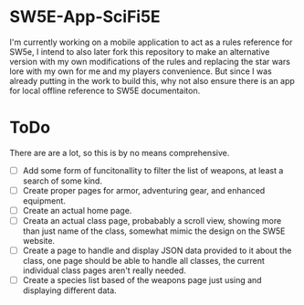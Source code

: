 # SW5E-App-SciFi5E
I'm currently working on a mobile application to act as a rules reference for SW5e, I intend to also later fork this repository to make an alternative version with my own modifications of the rules and replacing the star wars lore with my own for me and my players convenience. 
But since I was already putting in the work to build this, why not also ensure there is an app for local offline reference to SW5E documentaiton.

# ToDo
There are are a lot, so this is by no means comprehensive.
- [ ] Add some form of funcitonallity to filter the list of weapons, at least a search of some kind.
- [ ] Create proper pages for armor, adventuring gear, and enhanced equipment.
- [ ] Create an actual home page.
- [ ] Creata an actual class page, probabably a scroll view, showing more than just name of the class, somewhat mimic the design on the SW5E website.
- [ ] Create a page to handle and display JSON data provided to it about the class, one page should be able to handle all classes, the current individual class pages aren't really needed.
- [ ] Create a species list based of the weapons page just using and displaying different data.
